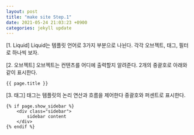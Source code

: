 ```yaml
---
layout: post
title: "make site Step.1"
date: 2021-05-24 21:03:23 +0900
categories: jekyll update
---
```

[1. Liquid]
Liquid는 템플릿 언어로 3가지 부분으로 나뉜다. 각각 오브젝트, 태그, 필터로 하나씩 보자.

[2. 오브젝트]
오브젝트는 컨텐츠를 어디에 출력할지 알려준다. 2개의 중괄호로 아래와 같이 표시한다.
```
{{ page.title }}
```

[3. 태그]
태그는 템플릿의 논리 연산과 흐름을 제어한다 중괄호와 퍼센트로 표시한다.
```
{% if page.show_sidebar %}
    <div class="sidebar">
        sidebar content
    </div>
{% endif %}
```
